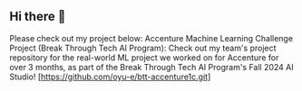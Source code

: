 ## Hi there 👋
Please check out my project below:
Accenture Machine Learning Challenge Project (Break Through Tech AI Program): Check out my team's project repository for the real-world ML project we worked on for Accenture for over 3 months, as part of the Break Through Tech AI Program's Fall 2024 AI Studio! [https://github.com/oyu-e/btt-accenture1c.git]
